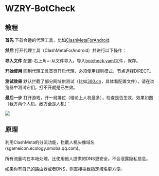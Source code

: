 # WZRY-BotCheck

## 教程

**首先** 下载合适的代理工具，比如[ClashMetaForAndroid](https://github.com/MetaCubeX/ClashMetaForAndroid/releases/download/v2.11.1/cmfa-2.11.1-meta-arm64-v8a-release.apk)

**然后** 打开代理工具（ClashMetaForAndroid）并进行以下操作：

**导入文件** 配置-右上角+-从文件导入，导入[botcheck.yaml](https://github.com/WHStudio/WZRY-BotCheck/blob/main/botcheck.yaml)文件，保存。

**开始使用** 回到代理工具首页开启代理，必须使用规则模式，节点选择DIRECT。

**测试效果** 默认拦截了部分网址供测试（比如[360.cn](https://360.cn)，具体看配置文件），请在浏览器中测试它们，打不开就是已生效。

**最后一步** 打开游戏，开一局排位（理论上人机最多），检查是否生效，效果如图（我方两个人机，敌方全是人机）：

![](https://290f154.webp.li/202410271435087.jpg)

## 原理

利用ClashMeta的分流功能，拦截人机头像域名(sgameicon.ecology.smoba.qq.com)。

所有流量均在本地处理，比使用他人提供的DNS更安全，不会泄露隐私信息。

如果你有自己的路由器或者DNS，则直接拦截指定域名更方便。
